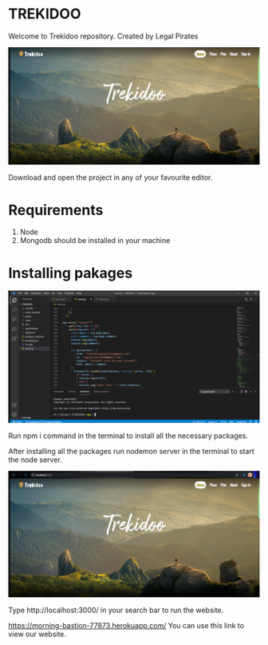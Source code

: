 # TREKIDOO
Welcome to Trekidoo repository. Created by Legal Pirates

![Homepageimage](readMeImg/Screenshot43.png)

Download and open the project in any of your favourite editor.

# Requirements

1. Node
2. Mongodb should be installed in your machine 
 

# Installing pakages

![Terminal](readMeImg/Screenshot45.png)

Run npm i command in the terminal to install all the necessary packages.

After installing all the packages run nodemon server in the terminal to start the node server. 

![Localhost](readMeImg/Screenshot48.png)

Type http://localhost:3000/ in your search bar to run the website. 

https://morning-bastion-77873.herokuapp.com/ You can use this link to view our website.
